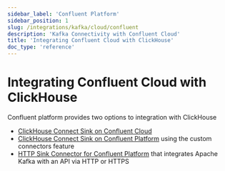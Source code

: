 ```yaml
---
sidebar_label: 'Confluent Platform'
sidebar_position: 1
slug: /integrations/kafka/cloud/confluent
description: 'Kafka Connectivity with Confluent Cloud'
title: 'Integrating Confluent Cloud with ClickHouse'
doc_type: 'reference'
---
```


# Integrating Confluent Cloud with ClickHouse

Confluent platform provides two options to integration with ClickHouse

* [ClickHouse Connect Sink on Confluent Cloud](./confluent-cloud.md)
* [ClickHouse Connect Sink on Confluent Platform](./custom-connector.md) using the custom connectors feature
* [HTTP Sink Connector for Confluent Platform](./kafka-connect-http.md) that integrates Apache Kafka with an API via HTTP or HTTPS
